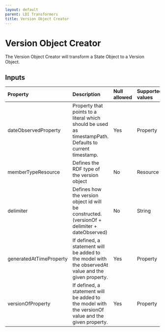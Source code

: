 ```yaml
---
layout: default
parent: LDI Transformers
title: Version Object Creator
---
```


# Version Object Creator

The Version Object Creator will transform a State Object to a Version Object.

## Inputs

| Property                | Description                                                                                             | Null allowed | Supported values |
|:------------------------|:--------------------------------------------------------------------------------------------------------|:-------------|:-----------------|
| dateObservedProperty    | Property that points to a literal which should be used as timestampPath. Defaults to current timestamp. | Yes          | Property         |
| memberTypeResource      | Defines the RDF type of the version object                                                              | No           | Resource         |
| delimiter               | Defines how the version object id will be constructed. (versionOf + delimiter + dateObserved)           | No           | String           |
| generatedAtTimeProperty | If defined, a statement will be added to the model with the observedAt value and the given property.    | Yes          | Property         |
| versionOfProperty       | If defined, a statement will be added to the model with the versionOf value and the given property.     | Yes          | Property         |